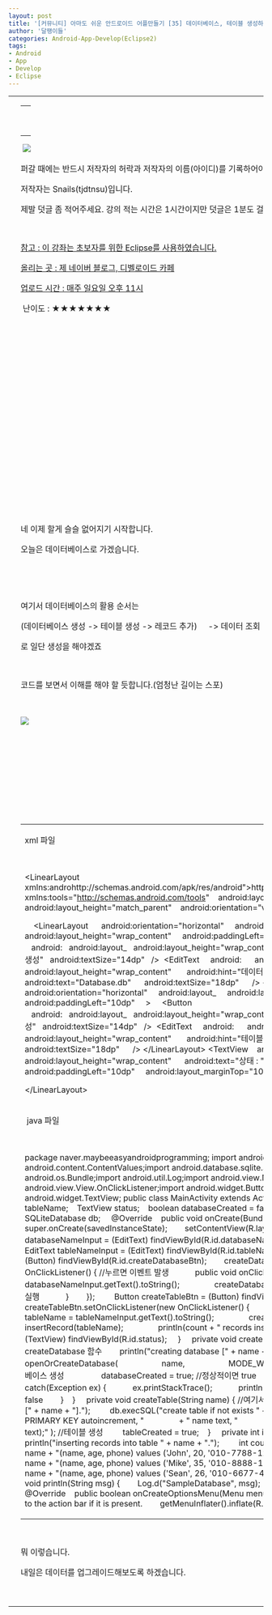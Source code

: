 ```yaml
---
layout: post
title: '[커뮤니티] 아마도 쉬운 안드로이드 어플만들기 [35] 데이터베이스, 테이블 생성하기'
author: '달팽이들'
categories: Android-App-Develop(Eclipse2)
tags:
- Android
- App
- Develop
- Eclipse
---
```



<script> location.href='https://cafe.naver.com/develoid/349019' ; </script>

<table    ><tbody><tr><td ></td><td ><table ><tbody><tr><td  valign="bottom"><p>&nbsp;</p>
</td></tr></tbody></table><p><p><p>&nbsp;<img src="https://dthumb-phinf.pstatic.net/?src=%22http%3A%2F%2Fpostfiles3.naver.net%2F20130523_178%2Ftjdtnsu_1369283538974akCh1_JPEG%2Fand.jpg%3Ftype%3Dw2%22&amp;type=cafe_wa740"></p>
<p>퍼갈 때에는 반드시 저작자의 허락과 저작자의 이름(아이디)를 기록하어야 합니다.</p>
<p>저작자는 Snails(tjdtnsu)입니다.</p>
<p>제발 덧글 좀 적어주세요. 강의 적는 시간은 1시간이지만 덧글은 1분도 걸리지 않습니다.</p>
<p>&nbsp;</p>
<p><u>참고 : 이 강좌는 초보자를 위한 Eclipse를 사용하였습니다.</u></p>
<p><u>올리는 곳 : 제 네이버 블로그, 디벨로이드 카페</u></p>
<p><u>업로드 시간 : 매주 일요일 오후 11시</u><p></p>
<p>&nbsp;난이도 : ★★★★★★★﻿﻿</p>
<p>﻿</p>
<p>﻿</p>
<p>﻿</p>
<p>﻿</p>
<p>﻿</p>
<p>﻿</p>
<p>﻿</p>
<p>﻿</p>
<p>﻿</p>
<p>﻿</p>
<p></p>
<p>&nbsp;</p>
<p>﻿네 이제 할게 슬슬 없어지기 시작합니다.&nbsp;</p>
<p>오늘은 데이터베이스로 가겠습니다.&nbsp;</p>
<p>﻿&nbsp;</p>
<p>﻿&nbsp;</p>
<p>﻿여기서 데이터베이스의 활용 순서는&nbsp;</p>
<p>(데이터베이스&nbsp;생성 -&gt; 테이블 생성 -&gt; 레코드 추가)&nbsp;&nbsp;&nbsp;&nbsp; -&gt; 데이터 조회﻿&nbsp;</p>
<p>로 일단 생성을 해야겠죠</p>
<p>&nbsp;</p>
<p>코드를 보면서 이해를 해야 할 듯합니다.(엄청난 길이는 스포)</p>
<p>&nbsp;</p>
<p><img src="https://dthumb-phinf.pstatic.net/?src=%22http%3A%2F%2Fblogfiles.naver.net%2F20131201_11%2Ftjdtnsu_1385902205236nlSnF_PNG%2F%25C1%25A6%25B8%25F1_%25BE%25F8%25C0%25BD.png%22&amp;type=cafe_wa740"></p>
<p>&nbsp;</p>
<p>&nbsp;</p>
<p></p>
<p>&nbsp;</p>
<p>&nbsp;</p>
<p>&nbsp;</p>
<p></p>
<table><tbody><tr><td ><p>xml&nbsp;파일&nbsp; </p>
<p>&nbsp;</p>
<p>&lt;LinearLayout xmlns:androhttp://schemas.android.com/apk/res/android">http://schemas.android.com/apk/res/android</a>"&nbsp;&nbsp;&nbsp; xmlns:tools="<a href="http://schemas.android.com/tools">http://schemas.android.com/tools</a>"&nbsp;&nbsp;&nbsp; android:layout_&nbsp;&nbsp;&nbsp; android:layout_height="match_parent"&nbsp;&nbsp;&nbsp; android:orientation="vertical"&nbsp;&nbsp;&nbsp; android:paddingTop="10dp" &gt;</p>
<p>&nbsp;&nbsp;&nbsp; &lt;LinearLayout &nbsp;&nbsp;&nbsp;&nbsp; android:orientation="horizontal"&nbsp;&nbsp;&nbsp;&nbsp; android:layout_&nbsp;&nbsp;&nbsp;&nbsp; android:layout_height="wrap_content"&nbsp;&nbsp;&nbsp;&nbsp; android:paddingLeft="10dp"&nbsp;&nbsp;&nbsp;&nbsp; &gt;&nbsp;&nbsp;&nbsp; &nbsp;&lt;Button &nbsp;&nbsp;&nbsp;android:&nbsp;&nbsp;&nbsp;android:layout_&nbsp;&nbsp;&nbsp;android:layout_height="wrap_content"&nbsp;&nbsp;&nbsp;android:&nbsp;&nbsp;&nbsp;android:text="데이터베이스 생성"&nbsp;&nbsp;&nbsp;android:textSize="14dp"&nbsp;&nbsp;&nbsp;/&gt;&nbsp;&nbsp;&lt;EditText&nbsp; &nbsp;&nbsp;&nbsp;android:&nbsp;&nbsp;&nbsp;&nbsp;&nbsp; android:layout_ &nbsp;&nbsp;&nbsp;&nbsp;&nbsp; android:layout_height="wrap_content" &nbsp;&nbsp;&nbsp;&nbsp;&nbsp; android:hint="데이터베이스 이름 입력"&nbsp;&nbsp;&nbsp;&nbsp;&nbsp; android:text="Database.db"&nbsp;&nbsp;&nbsp;&nbsp;&nbsp; android:textSize="18dp"&nbsp;&nbsp;&nbsp;&nbsp;&nbsp; /&gt;&nbsp;&lt;/LinearLayout&gt;&nbsp;&lt;LinearLayout &nbsp;&nbsp;&nbsp;&nbsp; android:orientation="horizontal"&nbsp;&nbsp;&nbsp;&nbsp; android:layout_&nbsp;&nbsp;&nbsp;&nbsp; android:layout_height="wrap_content"&nbsp;&nbsp;&nbsp;&nbsp; android:paddingLeft="10dp"&nbsp;&nbsp;&nbsp;&nbsp; &gt;&nbsp;&nbsp;&nbsp; &nbsp;&lt;Button &nbsp;&nbsp;&nbsp;android:&nbsp;&nbsp;&nbsp;android:layout_&nbsp;&nbsp;&nbsp;android:layout_height="wrap_content"&nbsp;&nbsp;&nbsp;android:&nbsp;&nbsp;&nbsp;android:text="테이블 생성"&nbsp;&nbsp;&nbsp;android:textSize="14dp"&nbsp;&nbsp;&nbsp;/&gt;&nbsp;&nbsp;&lt;EditText&nbsp; &nbsp;&nbsp;&nbsp;android:&nbsp;&nbsp;&nbsp;&nbsp;&nbsp; android:layout_ &nbsp;&nbsp;&nbsp;&nbsp;&nbsp; android:layout_height="wrap_content" &nbsp;&nbsp;&nbsp;&nbsp;&nbsp; android:hint="테이블 이름 입력"&nbsp;&nbsp;&nbsp;&nbsp;&nbsp; android:text="Table1"&nbsp;&nbsp;&nbsp;&nbsp;&nbsp; android:textSize="18dp"&nbsp;&nbsp;&nbsp;&nbsp;&nbsp; /&gt;&nbsp;&lt;/LinearLayout&gt;&nbsp;&lt;TextView&nbsp; &nbsp;&nbsp;android:&nbsp;&nbsp;&nbsp;&nbsp; android:layout_ &nbsp;&nbsp;&nbsp;&nbsp; android:layout_height="wrap_content" &nbsp;&nbsp;&nbsp;&nbsp; android:text="상태 : "&nbsp;&nbsp;&nbsp;&nbsp; android:textSize="14dp"&nbsp;&nbsp;&nbsp;&nbsp; android:paddingLeft="10dp"&nbsp;&nbsp;&nbsp;&nbsp; android:layout_marginTop="10dp"&nbsp;&nbsp;&nbsp;&nbsp; /&gt;</p>
<p>&lt;/LinearLayout&gt;&nbsp;&nbsp;</p>
</td></tr><tr><td ><p>&nbsp;java 파일</p>
<p>&nbsp;</p>
<p>package naver.maybeeasyandroidprogramming;&nbsp;import android.app.Activity;import android.content.ContentValues;import android.database.sqlite.SQLiteDatabase;import android.os.Bundle;import android.util.Log;import android.view.Menu;import android.view.View;import android.view.View.OnClickListener;import android.widget.Button;import android.widget.EditText;import android.widget.TextView;&nbsp;public class MainActivity extends Activity {&nbsp;&nbsp;&nbsp;&nbsp; String databaseName;&nbsp;&nbsp;&nbsp; String tableName;&nbsp;&nbsp;&nbsp; TextView status;&nbsp;&nbsp;&nbsp; boolean databaseCreated = false;&nbsp;&nbsp;&nbsp; boolean tableCreated = false;&nbsp;&nbsp;&nbsp;&nbsp; SQLiteDatabase db;&nbsp;&nbsp;&nbsp;&nbsp; @Override&nbsp;&nbsp;&nbsp; public void onCreate(Bundle savedInstanceState) {&nbsp;&nbsp;&nbsp;&nbsp;&nbsp;&nbsp;&nbsp; super.onCreate(savedInstanceState);&nbsp;&nbsp;&nbsp;&nbsp;&nbsp;&nbsp;&nbsp; setContentView(R.layout.activity_main);&nbsp;&nbsp;&nbsp;&nbsp;&nbsp;&nbsp;&nbsp;&nbsp; final EditText databaseNameInput = (EditText) findViewById(R.id.databaseNameInput); // EditText&nbsp;값 불러옴&nbsp;&nbsp;&nbsp;&nbsp;&nbsp;&nbsp;&nbsp; final EditText tableNameInput = (EditText) findViewById(R.id.tableNameInput);&nbsp;&nbsp;&nbsp;&nbsp;&nbsp;&nbsp;&nbsp;&nbsp; Button createDatabaseBtn = (Button) findViewById(R.id.createDatabaseBtn);&nbsp;&nbsp;&nbsp;&nbsp;&nbsp;&nbsp;&nbsp; createDatabaseBtn.setOnClickListener(new OnClickListener() { //누르면 이벤트 발생&nbsp;&nbsp;&nbsp;&nbsp;&nbsp;&nbsp;&nbsp;&nbsp;&nbsp;&nbsp;&nbsp; public void onClick(View v) {&nbsp;&nbsp;&nbsp;&nbsp;&nbsp;&nbsp;&nbsp;&nbsp;&nbsp;&nbsp;&nbsp;&nbsp;&nbsp;&nbsp;&nbsp; databaseName = databaseNameInput.getText().toString();&nbsp;&nbsp;&nbsp;&nbsp;&nbsp;&nbsp;&nbsp;&nbsp;&nbsp;&nbsp;&nbsp;&nbsp;&nbsp;&nbsp;&nbsp; createDatabase(databaseName); //&nbsp;createDatabase함수 실행&nbsp;&nbsp;&nbsp;&nbsp;&nbsp;&nbsp;&nbsp;&nbsp;&nbsp;&nbsp;&nbsp; }&nbsp;&nbsp;&nbsp;&nbsp;&nbsp;&nbsp;&nbsp; });&nbsp;&nbsp;&nbsp;&nbsp;&nbsp;&nbsp;&nbsp;&nbsp; Button createTableBtn = (Button) findViewById(R.id.createTableBtn); // 위와 같음&nbsp;&nbsp;&nbsp;&nbsp;&nbsp;&nbsp;&nbsp; createTableBtn.setOnClickListener(new OnClickListener() {&nbsp;&nbsp;&nbsp;&nbsp;&nbsp;&nbsp;&nbsp;&nbsp;&nbsp;&nbsp;&nbsp; public void onClick(View v) {&nbsp;&nbsp;&nbsp;&nbsp;&nbsp;&nbsp;&nbsp;&nbsp;&nbsp;&nbsp;&nbsp;&nbsp;&nbsp;&nbsp;&nbsp; tableName = tableNameInput.getText().toString();&nbsp;&nbsp;&nbsp;&nbsp;&nbsp;&nbsp;&nbsp;&nbsp;&nbsp;&nbsp;&nbsp;&nbsp;&nbsp;&nbsp;&nbsp; createTable(tableName);&nbsp;&nbsp;&nbsp;&nbsp;&nbsp;&nbsp;&nbsp;&nbsp;&nbsp;&nbsp;&nbsp;&nbsp;&nbsp;&nbsp;&nbsp; int count = insertRecord(tableName);&nbsp;&nbsp;&nbsp;&nbsp;&nbsp;&nbsp;&nbsp;&nbsp;&nbsp;&nbsp;&nbsp;&nbsp;&nbsp;&nbsp;&nbsp; println(count + " records inserted.");&nbsp;&nbsp;&nbsp;&nbsp;&nbsp;&nbsp;&nbsp;&nbsp;&nbsp;&nbsp;&nbsp; }&nbsp;&nbsp;&nbsp;&nbsp;&nbsp;&nbsp;&nbsp; });&nbsp;&nbsp;&nbsp;&nbsp;&nbsp;&nbsp;&nbsp;&nbsp; status = (TextView) findViewById(R.id.status);&nbsp;&nbsp;&nbsp;&nbsp; }&nbsp;&nbsp;&nbsp;&nbsp; private void createDatabase(String name) {&nbsp; //여기서부터 createDatabase 함수&nbsp;&nbsp;&nbsp;&nbsp;&nbsp;&nbsp;&nbsp; println("creating database [" + name + "].");&nbsp;&nbsp;&nbsp;&nbsp;&nbsp;&nbsp;&nbsp;&nbsp; try {&nbsp;&nbsp;&nbsp;&nbsp;&nbsp;&nbsp;&nbsp;&nbsp;&nbsp;&nbsp;&nbsp; db = openOrCreateDatabase(&nbsp;&nbsp;&nbsp;&nbsp;&nbsp;&nbsp;&nbsp;&nbsp;&nbsp;&nbsp;&nbsp;&nbsp;&nbsp;&nbsp;&nbsp;&nbsp;&nbsp;&nbsp;&nbsp; name,&nbsp;&nbsp;&nbsp;&nbsp;&nbsp;&nbsp;&nbsp;&nbsp;&nbsp;&nbsp;&nbsp;&nbsp;&nbsp;&nbsp;&nbsp;&nbsp;&nbsp;&nbsp;&nbsp; MODE_WORLD_WRITEABLE,&nbsp;&nbsp;&nbsp;&nbsp;&nbsp;&nbsp;&nbsp;&nbsp;&nbsp;&nbsp;&nbsp;&nbsp;&nbsp;&nbsp;&nbsp;&nbsp;&nbsp;&nbsp;&nbsp; null); //데이터베이스 생성&nbsp;&nbsp;&nbsp;&nbsp; &nbsp;&nbsp;&nbsp;&nbsp;&nbsp;&nbsp;&nbsp;&nbsp;&nbsp;&nbsp;&nbsp; databaseCreated = true;&nbsp;//정상적이면&nbsp;true&nbsp;&nbsp;&nbsp;&nbsp;&nbsp;&nbsp;&nbsp;&nbsp;&nbsp;&nbsp;&nbsp; println("database is created.");&nbsp;&nbsp;&nbsp;&nbsp;&nbsp;&nbsp;&nbsp; } catch(Exception ex) {&nbsp;&nbsp;&nbsp;&nbsp;&nbsp;&nbsp;&nbsp;&nbsp;&nbsp;&nbsp;&nbsp; ex.printStackTrace();&nbsp;&nbsp;&nbsp;&nbsp;&nbsp;&nbsp;&nbsp;&nbsp;&nbsp;&nbsp;&nbsp; println("database is not created."); // 아니면 false&nbsp;&nbsp;&nbsp;&nbsp;&nbsp;&nbsp;&nbsp; }&nbsp;&nbsp;&nbsp; }&nbsp;&nbsp;&nbsp;&nbsp; private void createTable(String name) { //여기서부터 createTable&nbsp;&nbsp;&nbsp;&nbsp;&nbsp;&nbsp;&nbsp; println("creating table [" + name + "].");&nbsp;&nbsp;&nbsp;&nbsp;&nbsp;&nbsp;&nbsp;&nbsp; db.execSQL("create table if not exists " + name + "("&nbsp;&nbsp;&nbsp;&nbsp;&nbsp;&nbsp;&nbsp;&nbsp;&nbsp;&nbsp;&nbsp;&nbsp;&nbsp;&nbsp;&nbsp; + " _id integer PRIMARY KEY autoincrement, "&nbsp;&nbsp;&nbsp;&nbsp;&nbsp;&nbsp;&nbsp;&nbsp;&nbsp;&nbsp;&nbsp;&nbsp;&nbsp;&nbsp;&nbsp; + " name text, "&nbsp;&nbsp;&nbsp;&nbsp;&nbsp;&nbsp;&nbsp;&nbsp;&nbsp;&nbsp;&nbsp;&nbsp;&nbsp;&nbsp;&nbsp; + " age integer, "&nbsp;&nbsp;&nbsp;&nbsp;&nbsp;&nbsp;&nbsp;&nbsp;&nbsp;&nbsp;&nbsp;&nbsp;&nbsp;&nbsp;&nbsp; + " phone text);" ); //테이블 생성&nbsp;&nbsp;&nbsp;&nbsp;&nbsp;&nbsp;&nbsp;&nbsp; tableCreated = true;&nbsp;&nbsp;&nbsp; }&nbsp;&nbsp;&nbsp;&nbsp; private int insertRecord(String name) {&nbsp;&nbsp;&nbsp;&nbsp;&nbsp;&nbsp;&nbsp; println("inserting records into table " + name + ".");&nbsp;&nbsp;&nbsp;&nbsp;&nbsp;&nbsp;&nbsp;&nbsp; int count = 3;&nbsp;&nbsp;&nbsp;&nbsp;&nbsp;&nbsp;&nbsp; db.execSQL( "insert into " + name + "(name, age, phone) values ('John', 20, '010-7788-1234');" );&nbsp;&nbsp;&nbsp;&nbsp;&nbsp;&nbsp;&nbsp; db.execSQL( "insert into " + name + "(name, age, phone) values ('Mike', 35, '010-8888-1111');" );&nbsp;&nbsp;&nbsp;&nbsp;&nbsp;&nbsp;&nbsp; db.execSQL( "insert into " + name + "(name, age, phone) values ('Sean', 26, '010-6677-4321');" );&nbsp;&nbsp;&nbsp;&nbsp;&nbsp;&nbsp;&nbsp;&nbsp; return count;&nbsp;&nbsp;&nbsp; }&nbsp;&nbsp;&nbsp;&nbsp;&nbsp; private void println(String msg) {&nbsp;&nbsp;&nbsp;&nbsp;&nbsp;&nbsp;&nbsp; Log.d("SampleDatabase", msg);&nbsp;&nbsp;&nbsp;&nbsp;&nbsp;&nbsp;&nbsp; status.append("\n" + msg);&nbsp;&nbsp;&nbsp;&nbsp; }&nbsp;&nbsp;&nbsp;&nbsp;&nbsp; @Override&nbsp;&nbsp;&nbsp; public boolean onCreateOptionsMenu(Menu menu) {&nbsp;&nbsp;&nbsp;&nbsp;&nbsp;&nbsp;&nbsp; // Inflate the menu; this adds items to the action bar if it is present.&nbsp;&nbsp;&nbsp;&nbsp;&nbsp;&nbsp;&nbsp; getMenuInflater().inflate(R.menu.main, menu);&nbsp;&nbsp;&nbsp;&nbsp;&nbsp;&nbsp;&nbsp; return true;&nbsp;&nbsp;&nbsp; }&nbsp;&nbsp;&nbsp;&nbsp; }&nbsp;&nbsp;</p>
</td></tr></tbody></table><p>&nbsp;</p>
<p>뭐 이렇습니다.</p>
<p>내일은 데이터를 업그레이드해보도록 하겠습니다.</p>
<p></p>
<p>&nbsp;</p>
<p></p>
</p>
</p>
</td></tr></tbody></table>

